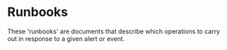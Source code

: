 # Runbooks

These 'runbooks' are documents that describe which operations to carry out in response to a given alert or event.
